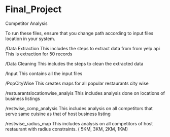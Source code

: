 # Final_Project

Competitor Analysis

To run these files, ensure that you change path according to input files location in your system. 

/Data Extraction
This includes the steps to extract data from from yelp api 
This is extraction for 50 records 



/Data Cleaning
This includes the steps to clean the extracted data 



/Input 
This contains all the input files


/PopCityWise
This creates maps for all popular restaurants city wise


/restuarantslocationwise_analyis
This includes analysis done on locations of business listings


/restwise_comp_analysis
This includes analysis on all competitors that serve same cuisine as that of host business listing


/restwise_radius_map
This includes analysis on all competitors of host restaurant with radius constraints. ( 5KM, 3KM, 2KM, 1KM)
